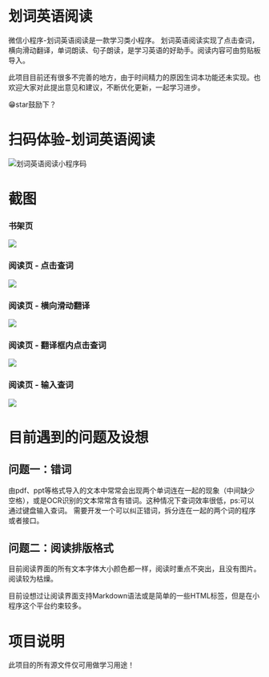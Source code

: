 # 划词英语阅读
微信小程序-划词英语阅读是一款学习类小程序。
划词英语阅读实现了点击查词，横向滑动翻译，单词朗读、句子朗读，是学习英语的好助手。阅读内容可由剪贴板导入。

此项目目前还有很多不完善的地方，由于时间精力的原因生词本功能还未实现。也欢迎大家对此提出意见和建议，不断优化更新，一起学习进步。

😁star鼓励下？


# 扫码体验-划词英语阅读
![划词英语阅读小程序码](./README\WordReadingCode.webp)

# 截图
### 书架页
![](./README\Screenshot1.webp)
### 阅读页 - 点击查词
![](./README\Screenshot2.webp)
### 阅读页 - 横向滑动翻译
![](./README\Screenshot3.webp)
### 阅读页 - 翻译框内点击查词
![](./README\Screenshot4.webp)
### 阅读页 - 输入查词
![](./README\Screenshot5.webp)

# 目前遇到的问题及设想
## 问题一：错词
由pdf、ppt等格式导入的文本中常常会出现两个单词连在一起的现象（中间缺少空格），或是OCR识别的文本常常含有错词。这种情况下查词效率很低，ps:可以通过键盘输入查词。
需要开发一个可以纠正错词，拆分连在一起的两个词的程序或者接口。

## 问题二：阅读排版格式
目前阅读界面的所有文本字体大小颜色都一样，阅读时重点不突出，且没有图片。阅读较为枯燥。

目前设想过让阅读界面支持Markdown语法或是简单的一些HTML标签，但是在小程序这个平台约束较多。

# 项目说明
此项目的所有源文件仅可用做学习用途！
